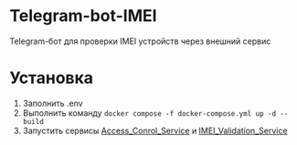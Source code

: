 # Telegram-bot-IMEI

Telegram-бот для проверки IMEI устройств через внешний сервис

# Установка
1. Заполнить .env
2. Выполнить команду ```docker compose -f docker-compose.yml up -d --build```
3. Запустить сервисы [Access_Conrol_Service](https://github.com/m-a-bot/Access_Control_Service) и [IMEI_Validation_Service](https://github.com/m-a-bot/IMEI_Validation_Service)
